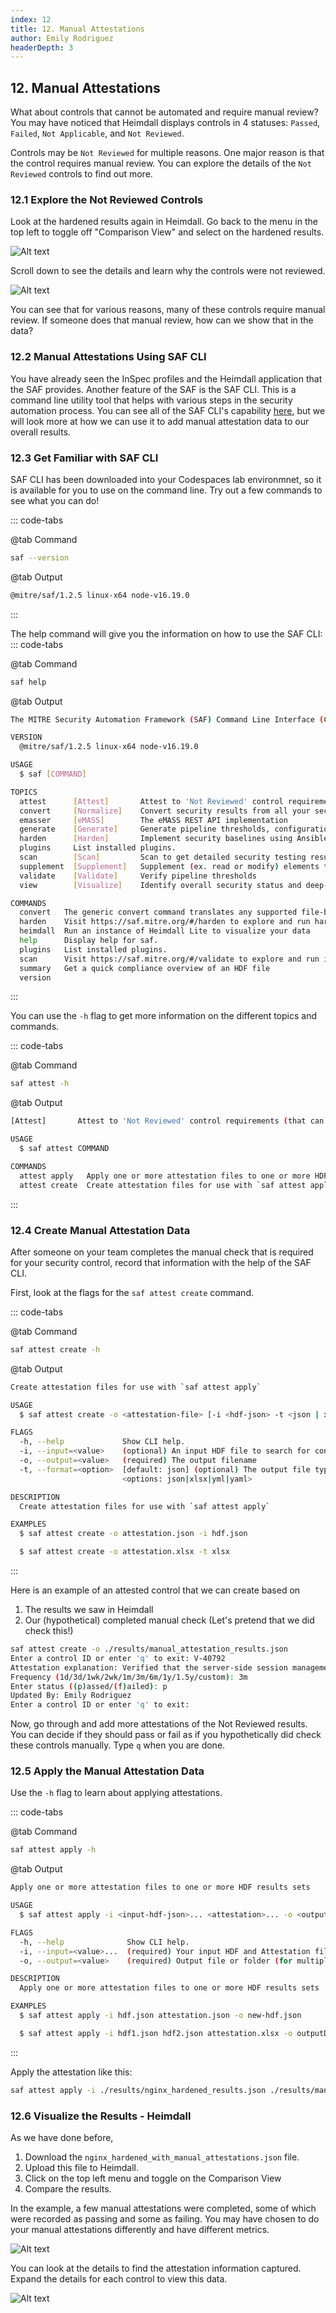 ```yaml
---
index: 12
title: 12. Manual Attestations
author: Emily Rodriguez
headerDepth: 3
---
```


## 12. Manual Attestations

What about controls that cannot be automated and require manual review? You may have noticed that Heimdall displays controls in 4 statuses: `Passed`, `Failed`, `Not Applicable`, and `Not Reviewed`.

Controls may be `Not Reviewed` for multiple reasons. One major reason is that the control requires manual review. You can explore the details of the `Not Reviewed` controls to find out more.

### 12.1 Explore the Not Reviewed Controls

Look at the hardened results again in Heimdall. Go back to the menu in the top left to toggle off "Comparison View" and select on the hardened results.

![Alt text](../../assets/img/Heimdall_NotReviewed_Filter.png)

Scroll down to see the details and learn why the controls were not reviewed.

![Alt text](../../assets/img/Heimdall_NotReviewed_Data.png)

You can see that for various reasons, many of these controls require manual review. If someone does that manual review, how can we show that in the data?

### 12.2 Manual Attestations Using SAF CLI

You have already seen the InSpec profiles and the Heimdall application that the SAF provides. Another feature of the SAF is the SAF CLI. This is a command line utility tool that helps with various steps in the security automation process. You can see all of the SAF CLI's capability [here](https://saf-cli.mitre.org/), but we will look more at how we can use it to add manual attestation data to our overall results.

### 12.3 Get Familiar with SAF CLI

SAF CLI has been downloaded into your Codespaces lab environmnet, so it is available for you to use on the command line. Try out a few commands to see what you can do!

::: code-tabs

@tab Command
```sh
saf --version
```
@tab Output
```sh
@mitre/saf/1.2.5 linux-x64 node-v16.19.0
```
:::

The help command will give you the information on how to use the SAF CLI:
::: code-tabs

@tab Command
```sh
saf help
```
@tab Output
```sh
The MITRE Security Automation Framework (SAF) Command Line Interface (CLI) brings together applications, techniques, libraries, and tools developed by MITRE and the security community to streamline security automation for systems and DevOps pipelines

VERSION
  @mitre/saf/1.2.5 linux-x64 node-v16.19.0

USAGE
  $ saf [COMMAND]

TOPICS
  attest      [Attest]       Attest to 'Not Reviewed' control requirements (that can’t be tested automatically by security tools and hence require manual review), helping to account for all requirements
  convert     [Normalize]    Convert security results from all your security tools between common data formats
  emasser     [eMASS]        The eMASS REST API implementation
  generate    [Generate]     Generate pipeline thresholds, configuration files, and more
  harden      [Harden]       Implement security baselines using Ansible, Chef, and Terraform content: Visit https://saf.mitre.org/#/harden to explore and run hardening scripts
  plugins     List installed plugins.
  scan        [Scan]         Scan to get detailed security testing results: Visit https://saf.mitre.org/#/validate to explore and run inspec profiles
  supplement  [Supplement]   Supplement (ex. read or modify) elements that provide contextual information in the Heimdall Data Format results JSON file such as `passthrough` or `target`
  validate    [Validate]     Verify pipeline thresholds
  view        [Visualize]    Identify overall security status and deep-dive to solve specific security defects

COMMANDS
  convert   The generic convert command translates any supported file-based security results set into the Heimdall Data Format
  harden    Visit https://saf.mitre.org/#/harden to explore and run hardening scripts
  heimdall  Run an instance of Heimdall Lite to visualize your data
  help      Display help for saf.
  plugins   List installed plugins.
  scan      Visit https://saf.mitre.org/#/validate to explore and run inspec profiles
  summary   Get a quick compliance overview of an HDF file
  version
```
:::

You can use the `-h` flag to get more information on the different topics and commands.

::: code-tabs

@tab Command
```sh
saf attest -h
```

@tab Output
```sh
[Attest]       Attest to 'Not Reviewed' control requirements (that can’t be tested automatically by security tools and hence require manual review), helping to account for all requirements

USAGE
  $ saf attest COMMAND

COMMANDS
  attest apply   Apply one or more attestation files to one or more HDF results sets
  attest create  Create attestation files for use with `saf attest apply`
```
:::

### 12.4 Create Manual Attestation Data

After someone on your team completes the manual check that is required for your security control, record that information with the help of the SAF CLI.

First, look at the flags for the `saf attest create` command.

::: code-tabs

@tab Command
```sh
saf attest create -h
```

@tab Output
```sh
Create attestation files for use with `saf attest apply`

USAGE
  $ saf attest create -o <attestation-file> [-i <hdf-json> -t <json | xlsx | yml | yaml>]

FLAGS
  -h, --help             Show CLI help.
  -i, --input=<value>    (optional) An input HDF file to search for controls
  -o, --output=<value>   (required) The output filename
  -t, --format=<option>  [default: json] (optional) The output file type
                         <options: json|xlsx|yml|yaml>

DESCRIPTION
  Create attestation files for use with `saf attest apply`

EXAMPLES
  $ saf attest create -o attestation.json -i hdf.json

  $ saf attest create -o attestation.xlsx -t xlsx
```
:::

Here is an example of an attested control that we can create based on 
1. The results we saw in Heimdall
2. Our (hypothetical) completed manual check (Let's pretend that we did check this!)

```sh
saf attest create -o ./results/manual_attestation_results.json
Enter a control ID or enter 'q' to exit: V-40792
Attestation explanation: Verified that the server-side session management is configured correctly.
Frequency (1d/3d/1wk/2wk/1m/3m/6m/1y/1.5y/custom): 3m
Enter status ((p)assed/(f)ailed): p
Updated By: Emily Rodriguez
Enter a control ID or enter 'q' to exit: 
```

Now, go through and add more attestations of the Not Reviewed results. You can decide if they should pass or fail as if you hypothetically did check these controls manually. Type `q` when you are done.

### 12.5 Apply the Manual Attestation Data

Use the `-h` flag to learn about applying attestations.

::: code-tabs

@tab Command
```sh
saf attest apply -h
```

@tab Output
```sh
Apply one or more attestation files to one or more HDF results sets

USAGE
  $ saf attest apply -i <input-hdf-json>... <attestation>... -o <output-hdf-path>

FLAGS
  -h, --help              Show CLI help.
  -i, --input=<value>...  (required) Your input HDF and Attestation file(s)
  -o, --output=<value>    (required) Output file or folder (for multiple executions)

DESCRIPTION
  Apply one or more attestation files to one or more HDF results sets

EXAMPLES
  $ saf attest apply -i hdf.json attestation.json -o new-hdf.json

  $ saf attest apply -i hdf1.json hdf2.json attestation.xlsx -o outputDir
```
:::

Apply the attestation like this:

```sh
saf attest apply -i ./results/nginx_hardened_results.json ./results/manual_attestation_results.json -o ./results/nginx_hardened_with_manual_attestations.json
```

### 12.6 Visualize the Results - Heimdall

As we have done before,
1. Download the `nginx_hardened_with_manual_attestations.json` file.
2. Upload this file to Heimdall.
3. Click on the top left menu and toggle on the Comparison View
4. Compare the results.

In the example, a few manual attestations were completed, some of which were recorded as passing and some as failing. You may have chosen to do your manual attestations differently and have different metrics.

![Alt text](../../assets/img/Heimdall_Comparison_WithAttestations.png)

You can look at the details to find the attestation information captured. Expand the details for each control to view this data.

![Alt text](../../assets/img/Heimdall_WithAttestations_Details.png)